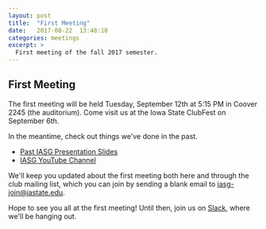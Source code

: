 ```yaml
---
layout: post
title:  "First Meeting"
date:   2017-08-22  13:48:10
categories: meetings
excerpt: >
  First meeting of the fall 2017 semester.
---
```

First Meeting
-------------------
The first meeting will be held Tuesday, September 12th at 5:15 PM in Coover 2245 (the auditorium). Come visit us at the Iowa State ClubFest on September 6th.

In the meantime, check out things we've done in the past.
- [Past IASG Presentation Slides](https://drive.google.com/drive/folders/0By6whaxOBgbFLUNJRWFhbDJIZGM?usp=sharing)
- [IASG YouTube Channel](https://www.youtube.com/channel/UC-rLOtGfHGx9N1mlNNEwJNQ)

We'll keep you updated about the first meeting both here and through the club mailing list, which you can join by sending a blank
email to [iasg-join@iastate.edu](mailto:iasg-join@iastate.edu).

Hope to see you all at the first meeting! Until then, join us on [Slack](https://iasg.slack.com), where we'll be hanging out.
